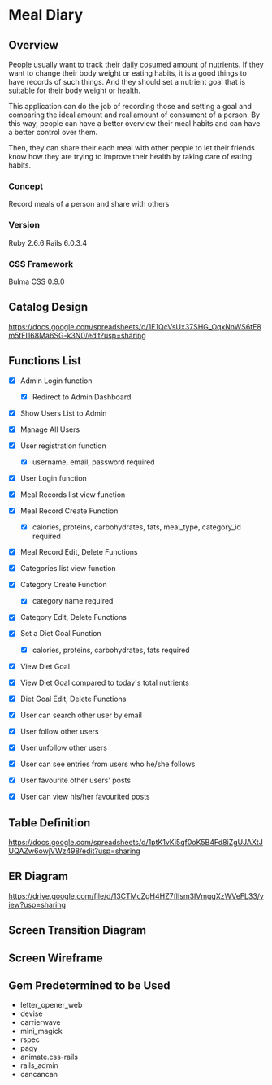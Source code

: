 # Meal Diary

## Overview

People usually want to track their daily cosumed amount of nutrients. If they want to change their body weight or eating habits, it is a good things to have records of such things. And they should set a nutrient goal that is suitable for their body weight or health.

This application can do the job of recording those and setting a goal and comparing the ideal amount and real amount of consument of a person. By this way, people can have a better overview their meal habits and can have a better control over them.

Then, they can share their each meal with other people to let their friends know how they are trying to improve their health by taking care of eating habits.

### Concept

Record meals of a person and share with others

### Version

Ruby 2.6.6 Rails 6.0.3.4

### CSS Framework

Bulma CSS 0.9.0

## Catalog Design

https://docs.google.com/spreadsheets/d/1E1QcVsUx37SHG_OqxNnWS6tE8m5tFI168Ma6SG-k3N0/edit?usp=sharing

## Functions List

- [x] Admin Login function
  - [x] Redirect to Admin Dashboard
- [x] Show Users List to Admin
- [x] Manage All Users

- [x] User registration function
  - [x] username, email, password required
- [x] User Login function

- [x] Meal Records list view function
- [x] Meal Record Create Function
  - [x] calories, proteins, carbohydrates, fats, meal_type, category_id required
- [x] Meal Record Edit, Delete Functions

- [x] Categories list view function
- [x] Category Create Function
  - [x] category name required
- [x] Category Edit, Delete Functions

- [x] Set a Diet Goal Function
  - [x] calories, proteins, carbohydrates, fats required
- [x] View Diet Goal
- [x] View Diet Goal compared to today's total nutrients
- [x] Diet Goal Edit, Delete Functions

- [x] User can search other user by email

- [x] User follow other users
- [x] User unfollow other users
- [x] User can see entries from users who he/she follows

- [x] User favourite other users' posts
- [x] User can view his/her favourited posts

## Table Definition

https://docs.google.com/spreadsheets/d/1ptK1vKi5qf0oK5B4Fd8iZgUJAXtJUQAZw6owjVWz498/edit?usp=sharing

## ER Diagram

https://drive.google.com/file/d/13CTMcZgH4HZ7flIsm3IVmgqXzWVeFL33/view?usp=sharing

## Screen Transition Diagram



## Screen Wireframe



## Gem Predetermined to be Used

- letter_opener_web
- devise
- carrierwave
- mini_magick
- rspec
- pagy
- animate.css-rails
- rails_admin
- cancancan